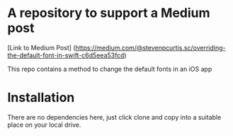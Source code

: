 # A repository to support a Medium post

[Link to Medium Post] (https://medium.com/@stevenpcurtis.sc/overriding-the-default-font-in-swift-c6d5eea53fcd)

This repo contains a method to change the default fonts in an iOS app


# Installation
There are no dependencies here, just click clone and copy into a suitable place on your local drive. 
